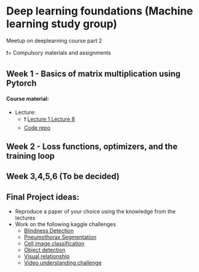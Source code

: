 # Deep learning foundations (Machine learning study group)
Meetup on deeplearning course part 2

:exclamation:= Compulsory materials and assignments


## Week 1 - Basics of matrix multiplication using Pytorch
#### Course material: 
- Lecture:
  - :exclamation: [Lecture 1 ](https://course.fast.ai/videos/?lesson=1) [Lecture 8 ](https://course.fast.ai/videos/?lesson=8) 
  - [Code repo](https://github.com/fastai/course-v3)

## Week 2 -  Loss functions, optimizers, and the training loop
## Week 3,4,5,6 (To be decided)

## Final Project ideas:

- Reproduce a paper of your choice using the knowledge from the lectures
- Work on the following kaggle challenges
  - [Blindness Detection](https://www.kaggle.com/c/aptos2019-blindness-detection)
  - [Pneumothorax Segmentation](https://www.kaggle.com/c/siim-acr-pneumothorax-segmentation)
  - [Cell image classification](https://www.kaggle.com/c/recursion-cellular-image-classification)
  - [Object detection](https://www.kaggle.com/c/open-images-2019-object-detection)
  - [Visual relationship](https://www.kaggle.com/c/open-images-2019-visual-relationship)
  - [Video understanding challenge](https://www.kaggle.com/c/youtube8m-2019)
